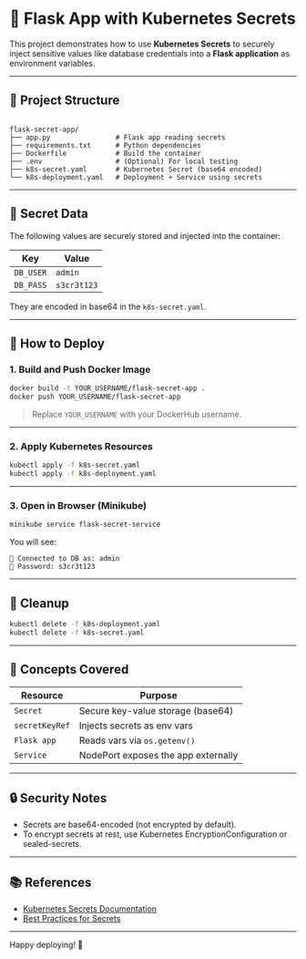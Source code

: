 


# 🔐 Flask App with Kubernetes Secrets

This project demonstrates how to use **Kubernetes Secrets** to securely inject sensitive values like database credentials into a **Flask application** as environment variables.

---

## 📁 Project Structure

```

flask-secret-app/
├── app.py                # Flask app reading secrets
├── requirements.txt      # Python dependencies
├── Dockerfile            # Build the container
├── .env                  # (Optional) For local testing
├── k8s-secret.yaml       # Kubernetes Secret (base64 encoded)
└── k8s-deployment.yaml   # Deployment + Service using secrets

````

---

## 🔑 Secret Data

The following values are securely stored and injected into the container:

| Key       | Value       |
|-----------|-------------|
| `DB_USER` | `admin`     |
| `DB_PASS` | `s3cr3t123` |

They are encoded in base64 in the `k8s-secret.yaml`.

---

## 🚀 How to Deploy

### 1. Build and Push Docker Image

```bash
docker build -t YOUR_USERNAME/flask-secret-app .
docker push YOUR_USERNAME/flask-secret-app
````

> Replace `YOUR_USERNAME` with your DockerHub username.

---

### 2. Apply Kubernetes Resources

```bash
kubectl apply -f k8s-secret.yaml
kubectl apply -f k8s-deployment.yaml
```

---

### 3. Open in Browser (Minikube)

```bash
minikube service flask-secret-service
```

You will see:

```
🔐 Connected to DB as: admin
🔑 Password: s3cr3t123
```

---

## 🧹 Cleanup

```bash
kubectl delete -f k8s-deployment.yaml
kubectl delete -f k8s-secret.yaml
```

---

## 🧠 Concepts Covered

| Resource       | Purpose                             |
| -------------- | ----------------------------------- |
| `Secret`       | Secure key-value storage (base64)   |
| `secretKeyRef` | Injects secrets as env vars         |
| `Flask app`    | Reads vars via `os.getenv()`        |
| `Service`      | NodePort exposes the app externally |

---

## 🔒 Security Notes

* Secrets are base64-encoded (not encrypted by default).
* To encrypt secrets at rest, use Kubernetes EncryptionConfiguration or sealed-secrets.

---

## 📚 References

* [Kubernetes Secrets Documentation](https://kubernetes.io/docs/concepts/configuration/secret/)
* [Best Practices for Secrets](https://kubernetes.io/docs/concepts/configuration/secret/#best-practices)

---

Happy deploying! 🚀


